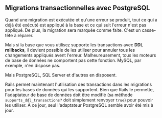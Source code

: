 ## Migrations transactionnelles avec PostgreSQL

Quand une migration est exécutée et qu'une erreur se produit, tout ce qui a déjà été exécuté est appliqué à la base et ce qui suit l'erreur n'est pas appliqué. De plus, la migration sera marquée comme faite. C'est un casse-tête à réparer.

Mais si la base que vous utilisez supporte les transactions avec **DDL rollbacks**, il devient possible de les utiliser pour annuler tous les changements appliqués avent l'erreur. Malheureusement, tous les moteurs de base de données ne comportent pas cette fonction. MySQL, par exemple, n'en dispose pas. 

Mais PostgreSQL, SQL Server et d'autres en disposent.

Rails permet maintenant l'utilisation des transactions dans les migrations pour les bases de données qui les supportent. Bien que Rails le permette, l'adaptateur de base de données doit être modifié (sa méthode `supports_ddl_transactions?` doit simplement renvoyer `true`) pour pouvoir les utiliser. À ce jour, seul l'adaptateur PostgreSQL semble avoir été mis à jour.
